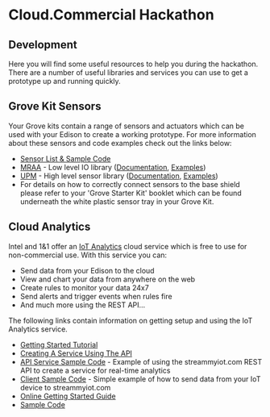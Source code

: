 # Cloud.Commercial Hackathon

## Development

Here you will find some useful resources to help you during the hackathon. There are a number of useful libraries and services you can use to get a prototype up and running quickly.

## Grove Kit Sensors
Your Grove kits contain a range of sensors and actuators which can be used with your Edison to create a working prototype. For more information about these sensors and code examples check out the links below:

* [Sensor List & Sample Code](https://software.intel.com/en-us/iot/hardware/sensors)
* [MRAA](https://github.com/intel-iot-devkit/mraa) - Low level IO library ([Documentation](http://iotdk.intel.com/docs/master/mraa/), [Examples](https://github.com/intel-iot-devkit/mraa/tree/master/examples))
* [UPM](https://github.com/intel-iot-devkit/upm) - High level sensor library ([Documentation](http://iotdk.intel.com/docs/master/upm/), [Examples](https://github.com/intel-iot-devkit/upm/tree/master/examples))
* For details on how to correctly connect sensors to the base shield please refer to your 'Grove Starter Kit' booklet which can be found underneath the white plastic sensor tray in your Grove Kit.

## Cloud Analytics
Intel and 1&1 offer an [IoT Analytics](https://streammyiot.com) cloud service which is free to use for non-commercial use. With this service you can:
* Send data from your Edison to the cloud
* View and chart your data from anywhere on the web
* Create rules to monitor your data 24x7
* Send alerts and trigger events when rules fire
* And much more using the REST API...

The following links contain information on getting setup and using the IoT Analytics service.
* [Getting Started Tutorial](Connecting_Your_Device_To_StreamMyIoT.pdf)
* [Creating A Service Using The API](Cloud_Service_Tutorial.pdf)
* [API Service Sample Code](https://github.com/srware/WHD.global-2017/raw/master/Projects/service_example.zip) - Example of using the streammyiot.com REST API to create a service for real-time analytics
* [Client Sample Code](https://github.com/srware/WHD.global-2017/raw/master/Projects/client_example.zip) - Simple example of how to send data from your IoT device to streammyiot.com
* [Online Getting Started Guide](https://software.intel.com/en-us/intel-iot-developer-kit-cloud-based-analytics-user-guide)
* [Sample Code](https://github.com/enableiot/iotkit-samples)
